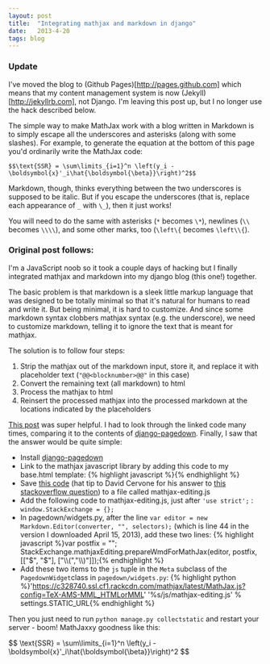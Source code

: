 ```yaml
---
layout: post
title:  "Integrating mathjax and markdown in django"
date:   2013-4-20
tags: blog
---
```


### Update

I've moved the blog to (Github Pages)[http://pages.github.com] which means that my content management system is now (Jekyll)[http://jekyllrb.com], not Django. I'm leaving this post up, but I no longer use the hack described below.

The simple way to make MathJax work with a blog written in Markdown is to simply escape all the underscores and asterisks (along with some slashes). For example, to generate the equation at the bottom of this page you'd ordinarily write the MathJax code:

```$$\text{SSR} = \sum\limits_{i=1}^n \left(y_i - \boldsymbol{x}'_i\hat{\boldsymbol{\beta}}\right)^2$$```

Markdown, though, thinks everything between the two underscores is supposed to be italic. But if you escape the underscores (that is, replace each appearance of `_` with `\_`), then it just works!

You will need to do the same with asterisks (`*` becomes `\*`), newlines (`\\` becomes `\\\\`), and some other marks, too (`\left\{` becomes `\left\\{`).

### Original post follows:

I'm a JavaScript noob so it took a couple days of hacking but I finally integrated mathjax and markdown into my django blog (this one!) together.

The basic problem is that markdown is a sleek little markup language that was designed to be totally minimal so that it's natural for humans to read and write it. But being minimal, it is hard to customize. And since some markdown syntax clobbers mathjax syntax (e.g. the underscore), we need to customize markdown, telling it to ignore the text that is meant for mathjax.

The solution is to follow four steps: 

 1. Strip the mathjax out of the markdown input, store it, and replace it with placeholder text (`"@@<blocknumber>@@"` in this case)
 2. Convert the remaining text (all markdown) to html
 3. Process the mathjax to html
 4. Reinsert the processed mathjax into the processed markdown at the locations indicated by the placeholders 

[This post](http://stackoverflow.com/questions/11228558/let-pagedown-and-mathjax-work-together) was super helpful. I had to look through the linked code many times, comparing it to the contents of [django-pagedown](https://github.com/timmyomahony/django-pagedown). Finally, I saw that the answer would be quite simple:

 * Install [django-pagedown](https://github.com/timmyomahony/django-pagedown/tree/master/pagedown)
 * Link to the mathjax javascript library by adding this code to my base.html template:
{% highlight javascript %}<script type="text/javascript" src="https://c328740.ssl.cf1.rackcdn.com/mathjax/latest/MathJax.js?config=TeX-AMS-MML_HTMLorMML"></script>{% endhighlight %}
 * Save [this code](http://somesquares.org/static/js/mathjax-editing.js) (hat tip to David Cervone for his answer to [this stackoverflow question](http://stackoverflow.com/questions/11228558/let-pagedown-and-mathjax-work-together)) to a file called mathjax-editing.js
 * Add the following code to mathjax-editing.js, just after `'use strict';` : `window.StackExchange = {};`
 * In pagedown/widgets.py, after the line `var editor = new Markdown.Editor(converter, "", selectors);` (which is line 44 in the version I downloaded April 15, 2013), add these two lines:
{% highlight javascript %}var postfix = "";
StackExchange.mathjaxEditing.prepareWmdForMathJax(editor, postfix, [["$", "$"], ["\\\\(","\\\\)"]]);{% endhighlight %}
 * Add these two items to the `js` tuple in the `Meta` subclass of the `PagedownWidget`class in `pagedown/widgets.py`:
{% highlight python %}'https://c328740.ssl.cf1.rackcdn.com/mathjax/latest/MathJax.js?config=TeX-AMS-MML_HTMLorMML'
'%s/js/mathjax-editing.js' % settings.STATIC\_URL{% endhighlight %}

Then you just need to run `python manage.py collectstatic` and restart your server - boom! MathJaxxy goodness like this:

<div>$$
\text{SSR} = \sum\limits_{i=1}^n \left(y_i - \boldsymbol{x}'_i\hat{\boldsymbol{\beta}}\right)^2
$$</div>